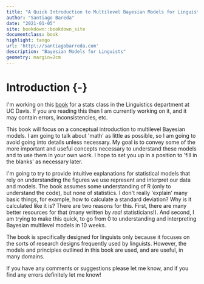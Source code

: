 ```yaml
--- 
title: "A Quick Introduction to Multilevel Bayesian Models for Linguistic Researchers"
author: "Santiago Bareda"
date: "2021-01-05"
site: bookdown::bookdown_site
documentclass: book
highlight: tango
url: 'http\://santiagobarreda.com'
description: "Bayesian Models for Linguists"
geometry: margin=2cm
---
```


# Introduction {-}

I'm working on this [book](https://youtu.be/RS49gJ2eKrY?t=107) for a stats class in the Linguistics department at UC Davis. If you are reading this then I am currently working on it, and it may contain errors, inconsistencies, etc. 

This book will focus on a conceptual introduction to multilevel Bayesian models. I am going to talk about 'math' as little as possible, so I am going to avoid going into details unless necessary. My goal is to convey some of the more important and useful concepts necessary to understand these models and to use them in your own work. I hope to set you up in a position to 'fill in the blanks' as necessary later. 

I'm going to try to provide intuitive explanations for statistical models that rely on understanding the figures we use represent and interpret our data and models. The book assumes some understanding of R (only to understand the code), but none of statistics. I don't really 'explain' many basic things, for example, how to calculate a standard deviation? Why is it calculated like it is? There are two reasons for this. First, there are many better resources for that (many written by *real* statisticians!). And second, I am trying to make this quick, to go from 0 to understanding and interpreting Bayesian multilevel models in 10 weeks.

The book is specifically designed for linguists only because it focuses on the sorts of research designs frequently used by linguists. However, the models and principles outlined in this book are used, and are useful, in many domains. 

If you have any comments or suggestions please let me know, and if you find any errors definitely let me know!


